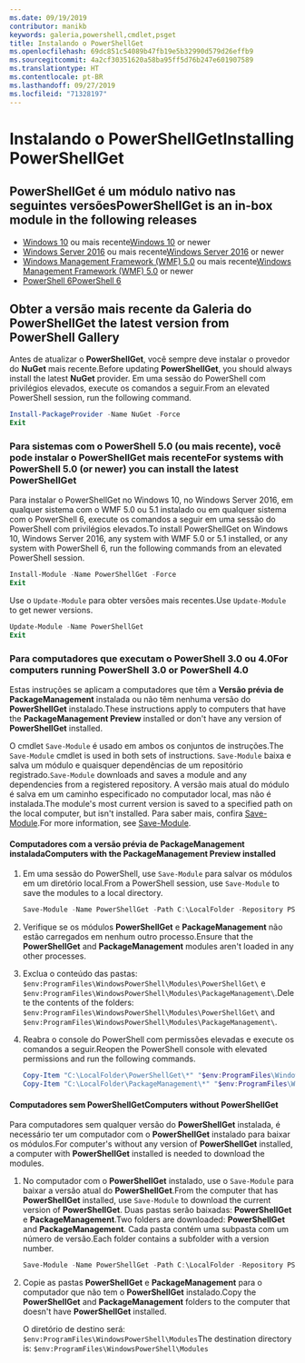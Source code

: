 ```yaml
---
ms.date: 09/19/2019
contributor: manikb
keywords: galeria,powershell,cmdlet,psget
title: Instalando o PowerShellGet
ms.openlocfilehash: 69dc851c54089b47fb19e5b32990d579d26effb9
ms.sourcegitcommit: 4a2cf30351620a58ba95ff5d76b247e601907589
ms.translationtype: HT
ms.contentlocale: pt-BR
ms.lasthandoff: 09/27/2019
ms.locfileid: "71328197"
---
```

# <a name="installing-powershellget"></a><span data-ttu-id="fe78e-103">Instalando o PowerShellGet</span><span class="sxs-lookup"><span data-stu-id="fe78e-103">Installing PowerShellGet</span></span>

## <a name="powershellget-is-an-in-box-module-in-the-following-releases"></a><span data-ttu-id="fe78e-104">PowerShellGet é um módulo nativo nas seguintes versões</span><span class="sxs-lookup"><span data-stu-id="fe78e-104">PowerShellGet is an in-box module in the following releases</span></span>

- <span data-ttu-id="fe78e-105">[Windows 10](https://www.microsoft.com/windows) ou mais recente</span><span class="sxs-lookup"><span data-stu-id="fe78e-105">[Windows 10](https://www.microsoft.com/windows) or newer</span></span>
- <span data-ttu-id="fe78e-106">[Windows Server 2016](/windows-server/windows-server) ou mais recente</span><span class="sxs-lookup"><span data-stu-id="fe78e-106">[Windows Server 2016](/windows-server/windows-server) or newer</span></span>
- <span data-ttu-id="fe78e-107">[Windows Management Framework (WMF) 5.0](https://www.microsoft.com/download/details.aspx?id=50395) ou mais recente</span><span class="sxs-lookup"><span data-stu-id="fe78e-107">[Windows Management Framework (WMF) 5.0](https://www.microsoft.com/download/details.aspx?id=50395) or newer</span></span>
- [<span data-ttu-id="fe78e-108">PowerShell 6</span><span class="sxs-lookup"><span data-stu-id="fe78e-108">PowerShell 6</span></span>](https://github.com/PowerShell/PowerShell/releases)

## <a name="get-the-latest-version-from-powershell-gallery"></a><span data-ttu-id="fe78e-109">Obter a versão mais recente da Galeria do PowerShell</span><span class="sxs-lookup"><span data-stu-id="fe78e-109">Get the latest version from PowerShell Gallery</span></span>

<span data-ttu-id="fe78e-110">Antes de atualizar o **PowerShellGet**, você sempre deve instalar o provedor do **NuGet** mais recente.</span><span class="sxs-lookup"><span data-stu-id="fe78e-110">Before updating **PowerShellGet**, you should always install the latest **NuGet** provider.</span></span> <span data-ttu-id="fe78e-111">Em uma sessão do PowerShell com privilégios elevados, execute os comandos a seguir.</span><span class="sxs-lookup"><span data-stu-id="fe78e-111">From an elevated PowerShell session, run the following command.</span></span>

```powershell
Install-PackageProvider -Name NuGet -Force
Exit
```

### <a name="for-systems-with-powershell-50-or-newer-you-can-install-the-latest-powershellget"></a><span data-ttu-id="fe78e-112">Para sistemas com o PowerShell 5.0 (ou mais recente), você pode instalar o PowerShellGet mais recente</span><span class="sxs-lookup"><span data-stu-id="fe78e-112">For systems with PowerShell 5.0 (or newer) you can install the latest PowerShellGet</span></span>

<span data-ttu-id="fe78e-113">Para instalar o PowerShellGet no Windows 10, no Windows Server 2016, em qualquer sistema com o WMF 5.0 ou 5.1 instalado ou em qualquer sistema com o PowerShell 6, execute os comandos a seguir em uma sessão do PowerShell com privilégios elevados.</span><span class="sxs-lookup"><span data-stu-id="fe78e-113">To install PowerShellGet on Windows 10, Windows Server 2016, any system with WMF 5.0 or 5.1 installed, or any system with PowerShell 6, run the following commands from an elevated PowerShell session.</span></span>

```powershell
Install-Module -Name PowerShellGet -Force
Exit
```

<span data-ttu-id="fe78e-114">Use o `Update-Module` para obter versões mais recentes.</span><span class="sxs-lookup"><span data-stu-id="fe78e-114">Use `Update-Module` to get newer versions.</span></span>

```powershell
Update-Module -Name PowerShellGet
Exit
```

### <a name="for-computers-running-powershell-30-or-powershell-40"></a><span data-ttu-id="fe78e-115">Para computadores que executam o PowerShell 3.0 ou 4.0</span><span class="sxs-lookup"><span data-stu-id="fe78e-115">For computers running PowerShell 3.0 or PowerShell 4.0</span></span>

<span data-ttu-id="fe78e-116">Estas instruções se aplicam a computadores que têm a **Versão prévia de PackageManagement** instalada ou não têm nenhuma versão do **PowerShellGet** instalado.</span><span class="sxs-lookup"><span data-stu-id="fe78e-116">These instructions apply to computers that have the **PackageManagement Preview** installed or don't have any version of **PowerShellGet** installed.</span></span>

<span data-ttu-id="fe78e-117">O cmdlet `Save-Module` é usado em ambos os conjuntos de instruções.</span><span class="sxs-lookup"><span data-stu-id="fe78e-117">The `Save-Module` cmdlet is used in both sets of instructions.</span></span> <span data-ttu-id="fe78e-118">`Save-Module` baixa e salva um módulo e quaisquer dependências de um repositório registrado.</span><span class="sxs-lookup"><span data-stu-id="fe78e-118">`Save-Module` downloads and saves a module and any dependencies from a registered repository.</span></span> <span data-ttu-id="fe78e-119">A versão mais atual do módulo é salva em um caminho especificado no computador local, mas não é instalada.</span><span class="sxs-lookup"><span data-stu-id="fe78e-119">The module's most current version is saved to a specified path on the local computer, but isn't installed.</span></span> <span data-ttu-id="fe78e-120">Para saber mais, confira [Save-Module](/powershell/module/PowershellGet/Save-Module).</span><span class="sxs-lookup"><span data-stu-id="fe78e-120">For more information, see [Save-Module](/powershell/module/PowershellGet/Save-Module).</span></span>

#### <a name="computers-with-the-packagemanagement-preview-installed"></a><span data-ttu-id="fe78e-121">Computadores com a versão prévia de PackageManagement instalada</span><span class="sxs-lookup"><span data-stu-id="fe78e-121">Computers with the PackageManagement Preview installed</span></span>

1. <span data-ttu-id="fe78e-122">Em uma sessão do PowerShell, use `Save-Module` para salvar os módulos em um diretório local.</span><span class="sxs-lookup"><span data-stu-id="fe78e-122">From a PowerShell session, use `Save-Module` to save the modules to a local directory.</span></span>

   ```powershell
   Save-Module -Name PowerShellGet -Path C:\LocalFolder -Repository PSGallery
   ```

1. <span data-ttu-id="fe78e-123">Verifique se os módulos **PowerShellGet** e **PackageManagement** não estão carregados em nenhum outro processo.</span><span class="sxs-lookup"><span data-stu-id="fe78e-123">Ensure that the **PowerShellGet** and **PackageManagement** modules aren't loaded in any other processes.</span></span>
1. <span data-ttu-id="fe78e-124">Exclua o conteúdo das pastas: `$env:ProgramFiles\WindowsPowerShell\Modules\PowerShellGet\` e `$env:ProgramFiles\WindowsPowerShell\Modules\PackageManagement\`.</span><span class="sxs-lookup"><span data-stu-id="fe78e-124">Delete the contents of the folders: `$env:ProgramFiles\WindowsPowerShell\Modules\PowerShellGet\` and `$env:ProgramFiles\WindowsPowerShell\Modules\PackageManagement\`.</span></span>
1. <span data-ttu-id="fe78e-125">Reabra o console do PowerShell com permissões elevadas e execute os comandos a seguir.</span><span class="sxs-lookup"><span data-stu-id="fe78e-125">Reopen the PowerShell console with elevated permissions and run the following commands.</span></span>

   ```powershell
   Copy-Item "C:\LocalFolder\PowerShellGet\*" "$env:ProgramFiles\WindowsPowerShell\Modules\PowerShellGet\" -Recurse -Force
   Copy-Item "C:\LocalFolder\PackageManagement\*" "$env:ProgramFiles\WindowsPowerShell\Modules\PackageManagement\" -Recurse -Force
   ```

#### <a name="computers-without-powershellget"></a><span data-ttu-id="fe78e-126">Computadores sem PowerShellGet</span><span class="sxs-lookup"><span data-stu-id="fe78e-126">Computers without PowerShellGet</span></span>

<span data-ttu-id="fe78e-127">Para computadores sem qualquer versão do **PowerShellGet** instalada, é necessário ter um computador com o **PowerShellGet** instalado para baixar os módulos.</span><span class="sxs-lookup"><span data-stu-id="fe78e-127">For computer's without any version of **PowerShellGet** installed, a computer with **PowerShellGet** installed is needed to download the modules.</span></span>

1. <span data-ttu-id="fe78e-128">No computador com o **PowerShellGet** instalado, use o `Save-Module` para baixar a versão atual do **PowerShellGet**.</span><span class="sxs-lookup"><span data-stu-id="fe78e-128">From the computer that has **PowerShellGet** installed, use `Save-Module` to download the current version of **PowerShellGet**.</span></span> <span data-ttu-id="fe78e-129">Duas pastas serão baixadas: **PowerShellGet** e **PackageManagement**.</span><span class="sxs-lookup"><span data-stu-id="fe78e-129">Two folders are downloaded: **PowerShellGet** and **PackageManagement**.</span></span> <span data-ttu-id="fe78e-130">Cada pasta contém uma subpasta com um número de versão.</span><span class="sxs-lookup"><span data-stu-id="fe78e-130">Each folder contains a subfolder with a version number.</span></span>

   ```powershell
   Save-Module -Name PowerShellGet -Path C:\LocalFolder -Repository PSGallery
   ```

1. <span data-ttu-id="fe78e-131">Copie as pastas **PowerShellGet** e **PackageManagement** para o computador que não tem o **PowerShellGet** instalado.</span><span class="sxs-lookup"><span data-stu-id="fe78e-131">Copy the **PowerShellGet** and **PackageManagement** folders to the computer that doesn't have **PowerShellGet** installed.</span></span>

   <span data-ttu-id="fe78e-132">O diretório de destino será: `$env:ProgramFiles\WindowsPowerShell\Modules`</span><span class="sxs-lookup"><span data-stu-id="fe78e-132">The destination directory is: `$env:ProgramFiles\WindowsPowerShell\Modules`</span></span>
